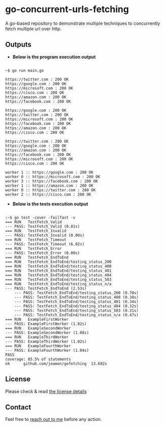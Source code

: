 # go-concurrent-urls-fetching

A go-based repository to demonstrate multiple techniques to concurrently fetch multiple url over http.

## Outputs


* **Below is the program execution output**

```

~$ go run main.go

https://twitter.com : 200 OK
https://google.com : 200 OK
https://microsoft.com : 200 OK
https://cisco.com : 200 OK
https://amazon.com : 200 OK
https://facebook.com : 200 OK

https://google.com : 200 OK
https://twitter.com : 200 OK
https://microsoft.com : 200 OK
https://facebook.com : 200 OK
https://amazon.com : 200 OK
https://cisco.com : 200 OK

https://twitter.com : 200 OK
https://google.com : 200 OK
https://amazon.com : 200 OK
https://facebook.com : 200 OK
https://microsoft.com : 200 OK
https://cisco.com : 200 OK

worker 1 :: https://google.com : 200 OK
worker 0 :: https://microsoft.com : 200 OK
worker 3 :: https://facebook.com : 200 OK
worker 1 :: https://amazon.com : 200 OK
worker 0 :: https://twitter.com : 200 OK
worker 2 :: https://cisco.com : 200 OK

```


* **Below is the tests execution output**

```

:~$ go test -cover -failfast -v
=== RUN   TestFetch_Valid
--- PASS: TestFetch_Valid (0.01s)
=== RUN   TestFetch_Invalid
--- PASS: TestFetch_Invalid (0.00s)
=== RUN   TestFetch_Timeout
--- PASS: TestFetch_Timeout (6.02s)
=== RUN   TestFetch_Error
--- PASS: TestFetch_Error (0.00s)
=== RUN   TestFetch_EndToEnd
=== RUN   TestFetch_EndToEnd/testing_status_200
=== RUN   TestFetch_EndToEnd/testing_status_400
=== RUN   TestFetch_EndToEnd/testing_status_401
=== RUN   TestFetch_EndToEnd/testing_status_404
=== RUN   TestFetch_EndToEnd/testing_status_503
=== RUN   TestFetch_EndToEnd/testing_status_n/a
--- PASS: TestFetch_EndToEnd (2.53s)
    --- PASS: TestFetch_EndToEnd/testing_status_200 (0.70s)
    --- PASS: TestFetch_EndToEnd/testing_status_400 (0.38s)
    --- PASS: TestFetch_EndToEnd/testing_status_401 (0.34s)
    --- PASS: TestFetch_EndToEnd/testing_status_404 (0.32s)
    --- PASS: TestFetch_EndToEnd/testing_status_503 (0.31s)
    --- PASS: TestFetch_EndToEnd/testing_status_n/a (0.47s)
=== RUN   ExampleFirstWorker
--- PASS: ExampleFirstWorker (1.82s)
=== RUN   ExampleSecondWorker
--- PASS: ExampleSecondWorker (1.08s)
=== RUN   ExampleThirdWorker
--- PASS: ExampleThirdWorker (1.02s)
=== RUN   ExampleFourthWorker
--- PASS: ExampleFourthWorker (1.04s)
PASS
coverage: 85.5% of statements
ok      github.com/jeamon/gofetching  13.692s

```


## License

Please check & read [the license details](https://github.com/jeamon/gofetching/blob/master/LICENSE) 


## Contact

Feel free to [reach out to me](https://blog.cloudmentor-scale.com/contact) before any action.
